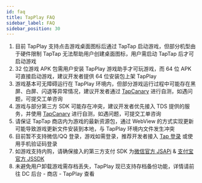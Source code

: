 ```yaml
---
id: faq
title: TapPlay FAQ
sidebar_label: FAQ
sidebar_position: 30
---
```


1. 目前 TapPlay 支持点击游戏桌面图标后通过 TapTap 启动游戏，但部分机型由于硬件限制 TapTap 无法帮助用户创建桌面图标，用户需启动 TapTap 后才可启动游戏
2. 32 位游戏 APK 包需用户安装 TapPlay 游戏助手才可玩游戏，而 64 位 APK可直接启动游戏，建议开发者提供 64 位安装包上架 TapPlay
3. 游戏基本可无障碍运行在 TapPlay 环境内，但部分游戏运行过程中可能存在黑屏、白屏、闪退等异常情况，建议开发者通过 [TapCanary](https://www.taptap.com/app/222711) 进行自测，如遇问题，可提交工单咨询
4. 游戏与部分第三方 SDK 可能存在冲突，建议开发者优先接入 TDS 提供的服务，并使用 [TapCanary](https://www.taptap.com/app/222711) 进行自测，如遇问题，可提交工单咨询
5. 请保证 TapTap 商店内为游戏的最新资源包，通过 WebView 的方式实现更新可能导致游戏更新文件安装到本地，与 TapPlay 环境内文件发生冲突
6. 目前暂不支持微信/QQ 登录，游戏如需登录，推荐开发者接入 [Tap 登录](/sdk/taptap-login/features/) 或使用手机验证码登录
7. 如游戏支持内购，请确保接入的第三方支付 SDK 为[微信官方 JSAPi](https://pay.weixin.qq.com/wiki/doc/api/H5.php?chapter=15_1) & [支付宝官方 JSSDK ](https://opendocs.alipay.com/open/203/105285)
8. 未避免用户卸载游戏需存档丢失，TapPlay 现已支持存档备份功能，详情请前往 DC 后台 - 商店 - TapPlay 查看